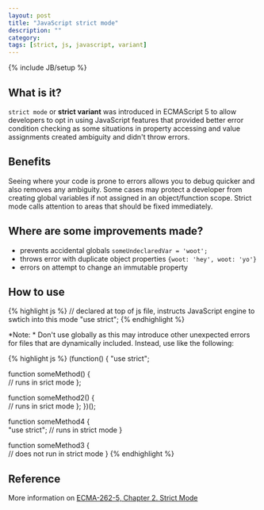 ```yaml
---
layout: post
title: "JavaScript strict mode"
description: ""
category: 
tags: [strict, js, javascript, variant]
---
```

{% include JB/setup %}

## What is it?

`strict mode` or __strict variant__ was introduced in ECMAScript 5 to allow developers to opt in using JavaScript features that provided better error condition checking as some situations in property accessing and value assignments created ambiguity and didn't throw errors. 

## Benefits

Seeing where your code is prone to errors allows you to debug quicker and also removes any ambiguity. Some cases may protect a developer from creating global variables if not assigned in an object/function scope. Strict mode calls attention to areas that should be fixed immediately.

## Where are some improvements made?

* prevents accidental globals `someUndeclaredVar = 'woot';`
* throws error with duplicate object properties `{woot: 'hey', woot: 'yo'}`
* errors on attempt to change an immutable property 

## How to use

{% highlight js %}
// declared at top of js file, instructs JavaScript engine to swtich into this mode
"use strict";
{% endhighlight %}

*Note: * Don't use globally as this may introduce other unexpected errors for files that are dynamically included. Instead, use like the following:

{% highlight js %}
(function() { 
  "use strict";

  function someMethod() {  
      // runs in srict mode
  };

  
  function someMethod2() {  
      // runs in srict mode
  };
})();


function someMethod4 {  
  "use strict";
  // runs in strict mode
}

function someMethod3 {  
// does not run in strict mode 
}
{% endhighlight %}

## Reference

More information on [ECMA-262-5, Chapter 2. Strict Mode](http://dmitrysoshnikov.com/ecmascript/es5-chapter-2-strict-mode/)




